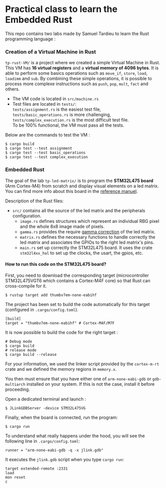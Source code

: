 # Practical class to learn the Embedded Rust

This repo contains two labs made by Samuel Tardieu to learn the Rust programming language :

### Creation of a Virtual Machine in Rust

`tp-rust-VM/` is a project where we created a simple Virtual Machine in Rust. This VM has **16 virtual registers** and a **virtual memory of 4096 bytes**. It is able to perform some basics operations such as `move_if`, `store`, `load`, `loadimm` and `sub`. By combining these simple operations, it is possible to process more complexe instructions such as `push`, `pop`, `mult`, `fact` and others.

* The VM code is located in `src/machine.rs`
* Test files are located in `tests/`:<br> 
`tests/assignment.rs` is the easiest test file,<br> 
`tests/basic_operations.rs` is more challenging,<br> 
`tests/complex_execution.rs` is the most difficult test file.<br> 
To be 100% functional, the VM must pass all the tests.

Below are the commands to test the VM :
```shell
$ cargo build
$ cargo test --test assignment
$ cargo test --test basic_operations
$ cargo test --test complex_execution
```

### Embedded Rust

The goal of the lab `tp-led-matrix/` is to program the **STM32L475 board** (Arm Cortex-M4) from scratch and display visual elements on a led matrix. You can find more info about this board in the [reference manuel](https://www.st.com/resource/en/reference_manual/rm0351-stm32l47xxx-stm32l48xxx-stm32l49xxx-and-stm32l4axxx-advanced-armbased-32bit-mcus-stmicroelectronics.pdf).

Description of the Rust files:
* `src/` contains all the source of the led matrix and the peripherals configuration.
    * `image.rs` defines structures which represent an individual RBG pixel and the whole 8x8 image made of pixels.
    * `gamma.rs` provides the require [gamma correction](https://en.wikipedia.org/wiki/Gamma_correction) of the led matrix.
    * `matrix.rs` defines the necessary functions to handle correctly the led matrix and associates the GPIOs to the right led matrix's pins.
    * `main.rs` set up correctly the STM32L475 board. It uses the crate `stm32l4xx_hal` to set up the clocks, the usart, the gpios, etc. 

#### How to run this code on the STM32L475 board?

First, you need to download the corresponding target (microcontroller STM32L475VGT6 which contains a Cortex-M4F core) so that Rust can cross-compile for it.
```shell
$ rustup target add thumbv7em-none-eabihf
```

The project has been set to build the code automatically for this target (configured in `.cargo/config.toml`).
```shell
[build]
target = "thumbv7em-none-eabihf" # Cortex-M4F/M7F
```

It is now possible to build the code for the right target :
```shell
# Debug mode
$ cargo build
# release mode
$ cargo build --release
```
For your information, we used the linker script provided by the `cortex-m-rt` crate and we defined the memory regions in `memory.x`.<br>

You then must ensure that you have either one of `arm-none-eabi-gdb` or `gdb-multiarch` installed on your system. If this is not the case, install it before proceeding.

Open a dedicated terminal and launch :
```shell
$ JLinkGDBServer -device STM32L475VG
```

Finally, when the board is connected, run the program:
```shell
$ cargo run
```

To understand what really happens under the hood, you will see the following line in `.cargo/config.toml`:
```shell
runner = "arm-none-eabi-gdb -q -x jlink.gdb"
```
It executes the `jlink.gdb` script when you type `cargo run`:
```shell
target extended-remote :2331
load
mon reset
c
```





